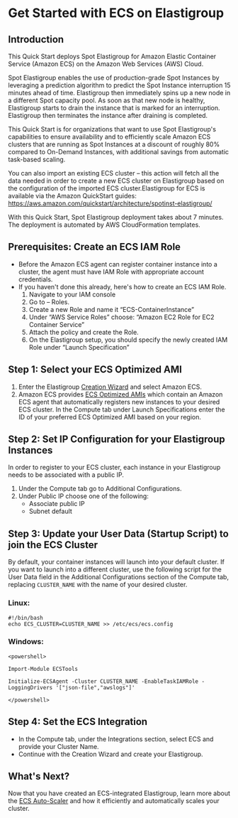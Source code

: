 # Get Started with ECS on Elastigroup

## Introduction

This Quick Start deploys Spot Elastigroup for Amazon Elastic Container Service (Amazon ECS) on the Amazon Web Services (AWS) Cloud.

Spot Elastigroup enables the use of production-grade Spot Instances by leveraging a prediction algorithm to predict the Spot Instance interruption 15 minutes ahead of time. Elastigroup then immediately spins up a new node in a different Spot capacity pool. As soon as that new node is healthy, Elastigroup starts to drain the instance that is marked for an interruption. Elastigroup then terminates the instance after draining is completed.

This Quick Start is for organizations that want to use Spot Elastigroup's capabilities to ensure availability and to efficiently scale Amazon ECS clusters that are running as Spot Instances at a discount of roughly 80% compared to On-Demand Instances, with additional savings from automatic task-based scaling.

You can also import an existing ECS cluster – this action will fetch all the data needed in order to create a new ECS cluster on Elastigroup based on the configuration of the imported ECS cluster.Elastigroup for ECS is available via the Amazon QuickStart guides: https://aws.amazon.com/quickstart/architecture/spotinst-elastigroup/

With this Quick Start, Spot Elastigroup deployment takes about 7 minutes. The deployment is automated by AWS CloudFormation templates.

## Prerequisites: Create an ECS IAM Role

- Before the Amazon ECS agent can register container instance into a cluster, the agent must have IAM Role with appropriate account credentials.
- If you haven't done this already, here's how to create an ECS IAM Role.
  1. Navigate to your IAM console
  2. Go to – Roles.
  3. Create a new Role and name it “ECS-ContainerInstance”
  4. Under “AWS Service Roles” choose: “Amazon EC2 Role for EC2 Container Service”
  5. Attach the policy and create the Role.
  6. On the Elastigroup setup, you should specify the newly created IAM Role under “Launch Specification”

## Step 1: Select your ECS Optimized AMI

1. Enter the Elastigroup [Creation Wizard](https://console.spotinst.com/#/aws/ec2/elastigroup/create/setup) and select Amazon ECS.
2. Amazon ECS provides [ECS Optimized AMIs](https://docs.aws.amazon.com/AmazonECS/latest/developerguide/launch_container_instance.html) which contain an Amazon ECS agent that automatically registers new instances to your desired ECS cluster. In the Compute tab under Launch Specifications enter the ID of your preferred ECS Optimized AMI based on your region.

## Step 2: Set IP Configuration for your Elastigroup Instances

In order to register to your ECS cluster, each instance in your Elastigroup needs to be associated with a public IP.

1. Under the Compute tab go to Additional Configurations.
2. Under Public IP choose one of the following:
   - Associate public IP
   - Subnet default

## Step 3: Update your User Data (Startup Script) to join the ECS Cluster

By default, your container instances will launch into your default cluster. If you want to launch into a different cluster, use the following script for the User Data field in the Additional Configurations section of the Compute tab, replacing `CLUSTER_NAME` with the name of your desired cluster.

### Linux:

```
#!/bin/bash
echo ECS_CLUSTER=CLUSTER_NAME >> /etc/ecs/ecs.config
```

### Windows:

```
<powershell>
﻿
Import-Module ECSTools
﻿
Initialize-ECSAgent -Cluster CLUSTER_NAME -EnableTaskIAMRole -LoggingDrivers '["json-file","awslogs"]'
﻿
</powershell>
```

## Step 4: Set the ECS Integration

- In the Compute tab, under the Integrations section, select ECS and provide your Cluster Name.
- Continue with the Creation Wizard and create your Elastigroup.

## What's Next?

Now that you have created an ECS-integrated Elastigroup, learn more about the [ECS Auto-Scaler](elastigroup/features/amazon-ecs/automatic-autoscaler-for-ecs) and how it efficiently and automatically scales your cluster.
